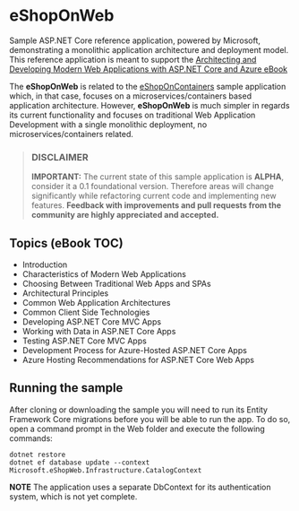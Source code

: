 # eShopOnWeb

Sample ASP.NET Core reference application, powered by Microsoft, demonstrating a monolithic application architecture and deployment model. This reference application is meant to support the [Architecting and Developing Modern Web Applications with ASP.NET Core and Azure eBook](https://aka.ms/webappebook)

The **eShopOnWeb** is related to the [eShopOnContainers](https://github.com/dotnet/eShopOnContainers) sample application which, in that case, focuses on a microservices/containers based application architecture. However, **eShopOnWeb** is much simpler in regards its current functionality and focuses on traditional Web Application Development with a single monolithic deployment, no microservices/containers related.

> ### DISCLAIMER
> **IMPORTANT:** The current state of this sample application is **ALPHA**, consider it a 0.1 foundational version. Therefore areas will change significantly while refactoring current code and implementing new features. **Feedback with improvements and pull requests from the community are highly appreciated and accepted.**

## Topics (eBook TOC)

- Introduction
- Characteristics of Modern Web Applications
- Choosing Between Traditional Web Apps and SPAs
- Architectural Principles
- Common Web Application Architectures
- Common Client Side Technologies
- Developing ASP.NET Core MVC Apps
- Working with Data in ASP.NET Core Apps
- Testing ASP.NET Core MVC Apps
- Development Process for Azure-Hosted ASP.NET Core Apps
- Azure Hosting Recommendations for ASP.NET Core Web Apps

## Running the sample

After cloning or downloading the sample you will need to run its Entity Framework Core migrations before you will be able to run the app. To do so, open a command prompt in the Web folder and execute the following commands:

```
dotnet restore
dotnet ef database update --context Microsoft.eShopWeb.Infrastructure.CatalogContext
```

**NOTE** The application uses a separate DbContext for its authentication system, which is not yet complete.